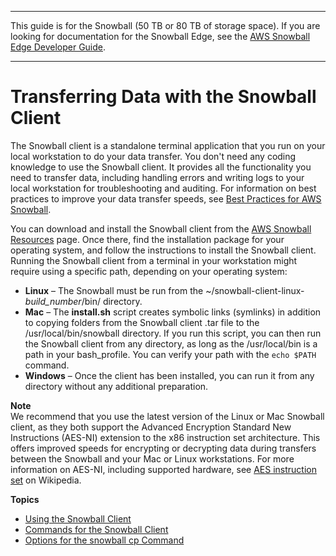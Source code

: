 --------

This guide is for the Snowball \(50 TB or 80 TB of storage space\)\. If you are looking for documentation for the Snowball Edge, see the [AWS Snowball Edge Developer Guide](http://docs.aws.amazon.com/snowball/latest/developer-guide/whatisedge.html)\.

--------

# Transferring Data with the Snowball Client<a name="snowball-transfer-client"></a>

The Snowball client is a standalone terminal application that you run on your local workstation to do your data transfer\. You don't need any coding knowledge to use the Snowball client\. It provides all the functionality you need to transfer data, including handling errors and writing logs to your local workstation for troubleshooting and auditing\. For information on best practices to improve your data transfer speeds, see [Best Practices for AWS Snowball](BestPractices.md)\.

You can download and install the Snowball client from the [AWS Snowball Resources](http://aws.amazon.com/snowball/resources/) page\. Once there, find the installation package for your operating system, and follow the instructions to install the Snowball client\. Running the Snowball client from a terminal in your workstation might require using a specific path, depending on your operating system:
+ **Linux** – The Snowball must be run from the \~/snowball\-client\-linux\-*build\_number*/bin/ directory\.
+ **Mac** – The **install\.sh** script creates symbolic links \(symlinks\) in addition to copying folders from the Snowball client \.tar file to the /usr/local/bin/snowball directory\. If you run this script, you can then run the Snowball client from any directory, as long as the /usr/local/bin is a path in your bash\_profile\. You can verify your path with the `echo $PATH` command\.
+ **Windows** – Once the client has been installed, you can run it from any directory without any additional preparation\.

**Note**  
We recommend that you use the latest version of the Linux or Mac Snowball client, as they both support the Advanced Encryption Standard New Instructions \(AES\-NI\) extension to the x86 instruction set architecture\. This offers improved speeds for encrypting or decrypting data during transfers between the Snowball and your Mac or Linux workstations\. For more information on AES\-NI, including supported hardware, see [AES instruction set](https://en.wikipedia.org/wiki/AES_instruction_set#Supporting_x86_CPUs) on Wikipedia\.

**Topics**
+ [Using the Snowball Client](using-client.md)
+ [Commands for the Snowball Client](using-client-commands.md)
+ [Options for the snowball cp Command](copy-command-reference.md)